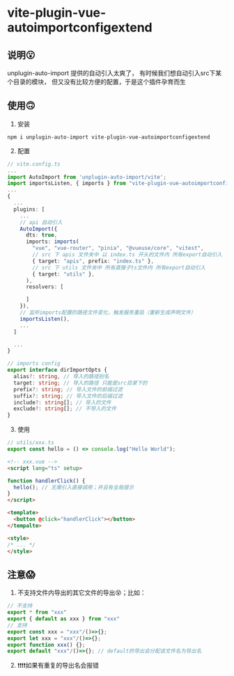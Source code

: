 # vite-plugin-vue-autoimportconfigextend

## 说明😮
unplugin-auto-import 提供的自动引入太爽了，
有时候我们想自动引入src下某个目录的模块，
但又没有比较方便的配置，于是这个插件孕育而生


## 使用🙃

1. 安装
```
npm i unplugin-auto-import vite-plugin-vue-autoimportconfigextend
```

2. 配置

```typescript
// vite.config.ts
...
import AutoImport from 'unplugin-auto-import/vite';
import importsListen, { imports } from "vite-plugin-vue-autoimportconfigextend"
...
{
  ...
  plugins: [
    ...
    // api 自动引入
    AutoImport({
      dts: true,
      imports: imports(
        "vue", "vue-router", "pinia", "@vueuse/core", "vitest",
        // src 下 apis 文件夹中 以 index.ts 开头的文件内 所有export自动引入
        { target: "apis", prefix: "index.ts" },
        // src 下 utils 文件夹中 所有直接子ts文件内 所有export自动引入
        { target: "utils" },
      ),
      resolvers: [

      ]
    }),
    // 监听imports配置的路径文件变化，触发服务重启（重新生成声明文件）
    importsListen(),
    ...
  ]

  ...
}

// imports config
export interface dirImportOpts {
  alias?: string, // 导入的路径别名
  target: string; // 导入的路径 只能是src目录下的
  prefix?: string; // 导入文件的前缀过滤
  suffix?: string; // 导入文件的后缀过滤
  include?: string[]; // 导入的文件
  exclude?: string[]; // 不导入的文件
}


```

3. 使用

```typescript
// utils/xxx.ts
export const hello = () => console.log("Hello World");
```

```html
<!-- xxx.vue -->
<script lang="ts" setup>

function handlerClick() {
  hello(); // 无需引入直接调用；并且有全局提示
}
</script>

<template>
  <button @click="handlerClick"></button>
</tempalte>

<style>
/* ... */
</style>

```

## 注意😱
1. 不支持文件内导出的其它文件的导出😵；比如：
```typescript
// 不支持
export * from "xxx"
export { default as xxx } from "xxx"
// 支持
export const xxx = "xxx"/()=>{};
export let xxx = "xxx"/()=>{};
export function xxx() {};
export default "xxx"/()=>{}; // default的导出会分配该文件名为导出名
```
2. ❗❗❗❗如果有重复的导出名会报错